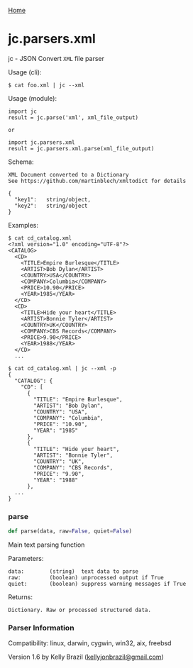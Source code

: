 [Home](https://kellyjonbrazil.github.io/jc/)
<a id="jc.parsers.xml"></a>

# jc.parsers.xml

jc - JSON Convert `XML` file parser

Usage (cli):

    $ cat foo.xml | jc --xml

Usage (module):

    import jc
    result = jc.parse('xml', xml_file_output)

    or

    import jc.parsers.xml
    result = jc.parsers.xml.parse(xml_file_output)

Schema:

    XML Document converted to a Dictionary
    See https://github.com/martinblech/xmltodict for details

    {
      "key1":   string/object,
      "key2":   string/object
    }

Examples:

    $ cat cd_catalog.xml
    <?xml version="1.0" encoding="UTF-8"?>
    <CATALOG>
      <CD>
        <TITLE>Empire Burlesque</TITLE>
        <ARTIST>Bob Dylan</ARTIST>
        <COUNTRY>USA</COUNTRY>
        <COMPANY>Columbia</COMPANY>
        <PRICE>10.90</PRICE>
        <YEAR>1985</YEAR>
      </CD>
      <CD>
        <TITLE>Hide your heart</TITLE>
        <ARTIST>Bonnie Tyler</ARTIST>
        <COUNTRY>UK</COUNTRY>
        <COMPANY>CBS Records</COMPANY>
        <PRICE>9.90</PRICE>
        <YEAR>1988</YEAR>
      </CD>
      ...

    $ cat cd_catalog.xml | jc --xml -p
    {
      "CATALOG": {
        "CD": [
          {
            "TITLE": "Empire Burlesque",
            "ARTIST": "Bob Dylan",
            "COUNTRY": "USA",
            "COMPANY": "Columbia",
            "PRICE": "10.90",
            "YEAR": "1985"
          },
          {
            "TITLE": "Hide your heart",
            "ARTIST": "Bonnie Tyler",
            "COUNTRY": "UK",
            "COMPANY": "CBS Records",
            "PRICE": "9.90",
            "YEAR": "1988"
          },
      ...
    }

<a id="jc.parsers.xml.parse"></a>

### parse

```python
def parse(data, raw=False, quiet=False)
```

Main text parsing function

Parameters:

    data:        (string)  text data to parse
    raw:         (boolean) unprocessed output if True
    quiet:       (boolean) suppress warning messages if True

Returns:

    Dictionary. Raw or processed structured data.

### Parser Information
Compatibility:  linux, darwin, cygwin, win32, aix, freebsd

Version 1.6 by Kelly Brazil (kellyjonbrazil@gmail.com)
